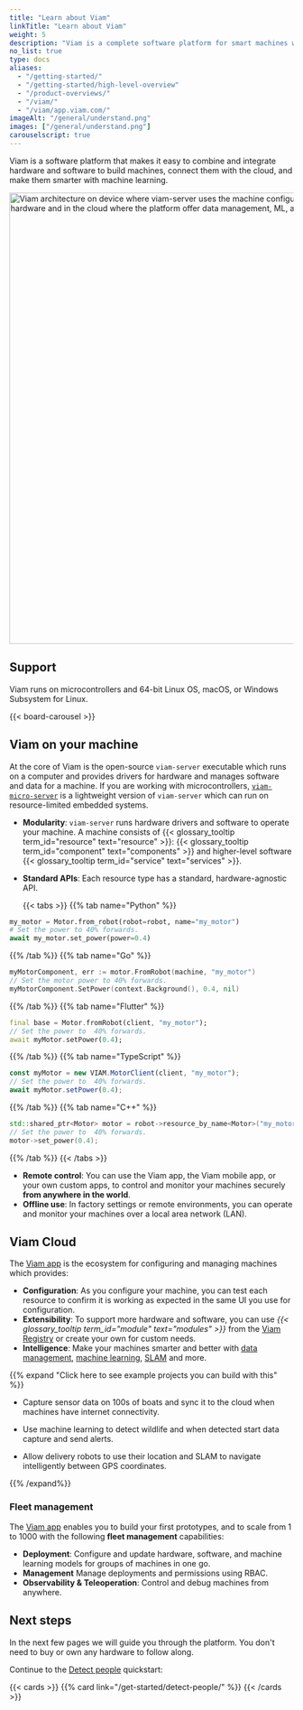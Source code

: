 ```yaml
---
title: "Learn about Viam"
linkTitle: "Learn about Viam"
weight: 5
description: "Viam is a complete software platform for smart machines which provides modular components and services for vision, motion, SLAM, ML, and data management."
no_list: true
type: docs
aliases:
  - "/getting-started/"
  - "/getting-started/high-level-overview"
  - "/product-overviews/"
  - "/viam/"
  - "/viam/app.viam.com/"
imageAlt: "/general/understand.png"
images: ["/general/understand.png"]
carouselscript: true
---
```


Viam is a software platform that makes it easy to combine and integrate hardware and software to build machines, connect them with the cloud, and make them smarter with machine learning.

<img src="../about-viam.png" width="800px" alt="Viam architecture on device where viam-server uses the machine configuration to manage drivers for different hardware and in the cloud where the platform offer data management, ML, and extended functionality.">

## Support

Viam runs on microcontrollers and 64-bit Linux OS, macOS, or Windows Subsystem for Linux.

{{< board-carousel >}}
<br>

## Viam on your machine

At the core of Viam is the open-source `viam-server` executable which runs on a computer and provides drivers for hardware and manages software and data for a machine.
If you are working with microcontrollers, [`viam-micro-server`](/installation/) is a lightweight version of `viam-server` which can run on resource-limited embedded systems.

- **Modularity**: `viam-server` runs hardware drivers and software to operate your machine.
  A machine consists of {{< glossary_tooltip term_id="resource" text="resource" >}}: {{< glossary_tooltip term_id="component" text="components" >}} and higher-level software {{< glossary_tooltip term_id="service" text="services" >}}.
- **Standard APIs**: Each resource type has a standard, hardware-agnostic API.

  {{< tabs >}}
  {{% tab name="Python" %}}

```python {class="line-numbers linkable-line-numbers"}
my_motor = Motor.from_robot(robot=robot, name="my_motor")
# Set the power to 40% forwards.
await my_motor.set_power(power=0.4)
```

{{% /tab %}}
{{% tab name="Go" %}}

```go {class="line-numbers linkable-line-numbers"}
myMotorComponent, err := motor.FromRobot(machine, "my_motor")
// Set the motor power to 40% forwards.
myMotorComponent.SetPower(context.Background(), 0.4, nil)
```

{{% /tab %}}
{{% tab name="Flutter" %}}

```dart {class="line-numbers linkable-line-numbers"}
final base = Motor.fromRobot(client, "my_motor");
// Set the power to  40% forwards.
await myMotor.setPower(0.4);
```

{{% /tab %}}
{{% tab name="TypeScript" %}}

```ts {class="line-numbers linkable-line-numbers"}
const myMotor = new VIAM.MotorClient(client, "my_motor");
// Set the power to  40% forwards.
await myMotor.setPower(0.4);
```

{{% /tab %}}
{{% tab name="C++" %}}

```cpp {class="line-numbers linkable-line-numbers"}
std::shared_ptr<Motor> motor = robot->resource_by_name<Motor>("my_motor");
// Set the power to  40% forwards.
motor->set_power(0.4);
```

{{% /tab %}}
{{< /tabs >}}

- **Remote control**: You can use the Viam app, the Viam mobile app, or your own custom apps, to control and monitor your machines securely **from anywhere in the world**.
- **Offline use**: In factory settings or remote environments, you can operate and monitor your machines over a local area network (LAN).

## Viam Cloud

The [Viam app](https://app.viam.com) is the ecosystem for configuring and managing machines which provides:

- **Configuration**: As you configure your machine, you can test each resource to confirm it is working as expected in the same UI you use for configuration.
- **Extensibility**: To support more hardware and software, you can use _{{< glossary_tooltip term_id="module" text="modules" >}}_ from the [Viam Registry](/registry/) or create your own for custom needs.
- **Intelligence**: Make your machines smarter and better with [data management](/services/data/), [machine learning](/services/ml/), [SLAM](/services/slam/) and more.

{{% expand "Click here to see example projects you can build with this" %}}

- Capture sensor data on 100s of boats and sync it to the cloud when machines have internet connectivity.

- Use machine learning to detect wildlife and when detected start data capture and send alerts.

- Allow delivery robots to use their location and SLAM to navigate intelligently between GPS coordinates.

{{% /expand%}}

### Fleet management

The [Viam app](https://app.viam.com) enables you to build your first prototypes, and to scale from 1 to 1000 with the following **fleet management** capabilities:

- **Deployment**: Configure and update hardware, software, and machine learning models for groups of machines in one go.
- **Management** Manage deployments and permissions using RBAC.
- **Observability & Teleoperation**: Control and debug machines from anywhere.

## Next steps

In the next few pages we will guide you through the platform.
You don't need to buy or own any hardware to follow along.

Continue to the [Detect people](/get-started/detect-people/) quickstart:

{{< cards >}}
{{% card link="/get-started/detect-people/" %}}
{{< /cards >}}
